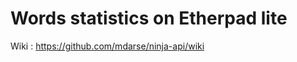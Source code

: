 Words statistics on Etherpad lite
=================================

Wiki : https://github.com/mdarse/ninja-api/wiki
